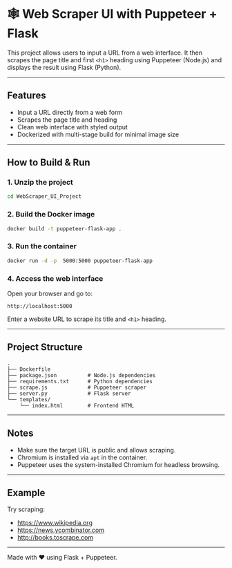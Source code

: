 
# 🕸️ Web Scraper UI with Puppeteer + Flask

This project allows users to input a URL from a web interface. It then scrapes the page title and first `<h1>` heading using Puppeteer (Node.js) and displays the result using Flask (Python).

---

## Features

- Input a URL directly from a web form
- Scrapes the page title and heading
- Clean web interface with styled output
- Dockerized with multi-stage build for minimal image size

---

## How to Build & Run

### 1. Unzip the project

```bash
cd WebScraper_UI_Project
```

### 2. Build the Docker image

```bash
docker build -t puppeteer-flask-app .
```

### 3. Run the container

```bash
docker run -d -p  5000:5000 puppeteer-flask-app
```

### 4. Access the web interface

Open your browser and go to:

```
http://localhost:5000
```

Enter a website URL to scrape its title and `<h1>` heading.

---

## Project Structure

```
.
├── Dockerfile
├── package.json          # Node.js dependencies
├── requirements.txt      # Python dependencies
├── scrape.js             # Puppeteer scraper
├── server.py             # Flask server
└── templates/
    └── index.html        # Frontend HTML
```

---

## Notes

- Make sure the target URL is public and allows scraping.
- Chromium is installed via `apt` in the container.
- Puppeteer uses the system-installed Chromium for headless browsing.

---

## Example

Try scraping:

- https://www.wikipedia.org
- https://news.ycombinator.com
- http://books.toscrape.com

---

Made with ❤️ using Flask + Puppeteer.
